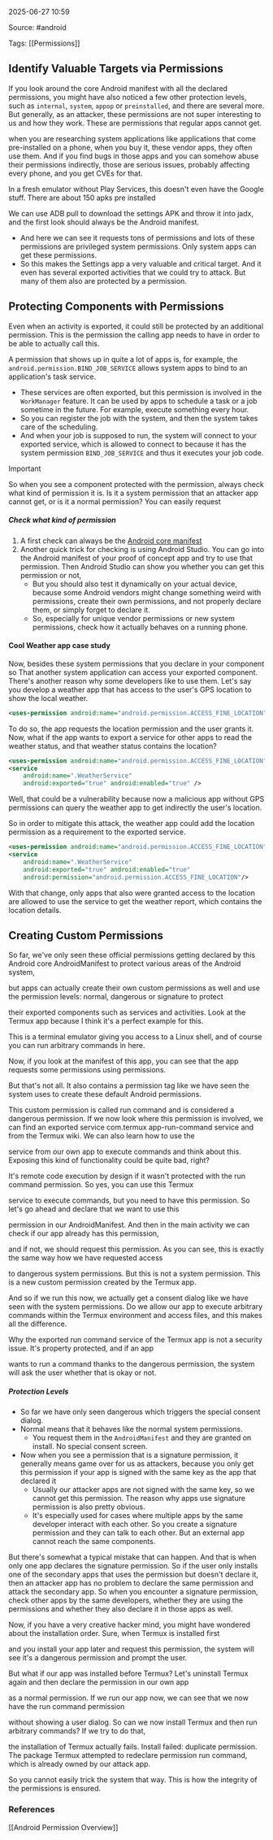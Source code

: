 
2025-06-27 10:59

Source: #android 

Tags: [[Permissions]]

## Identify Valuable Targets via Permissions

If you look around the core Android manifest with all the declared permissions, you might have also noticed a few other protection levels, such as `internal`, `system`, `appop` or `preinstalled`, and there are several more. But generally, as an attacker, these permissions are not super interesting to us and how they work. These are permissions that regular apps cannot get. 

when you are researching system applications like applications that come pre-installed on a phone, when you buy it, these vendor apps, they often use them. And if you find bugs in those apps and you can somehow abuse their permissions indirectly, those are serious issues, probably affecting every phone, and you get CVEs for that.

In a fresh emulator without Play Services, this doesn't even have the Google stuff. There are about 150 apks pre installed 

We can use ADB pull to download the settings APK and throw it into jadx, and the first look should always be the Android manifest. 
- And here we can see it requests tons of permissions and lots of these permissions are privileged system permissions. Only system apps can get these permissions. 
- So this makes the Settings app a very valuable and critical target. And it even has several exported activities that we could try to attack. But many of them also are protected by a permission. 

## Protecting Components with Permissions

Even when an activity is exported, it could still be protected by an additional permission. This is the permission the calling app needs to have in order to be able to actually call this. 

A permission that shows up in quite a lot of apps is, for example, the `android.permission.BIND_JOB_SERVICE` 
allows system apps to bind to an application's task service. 
- These services are often exported, but this permission is involved in the `WorkManager` feature. It can be used by apps to schedule a task or a job sometime in the future. For example, execute something every hour. 
- So you can register the job with the system, and then the system takes care of the scheduling.
- And when your job is supposed to run, the system will connect to your exported service, which is allowed to connect to because it has the system permission `BIND_JOB_SERVICE` and thus it executes your job code.

> [!important]
> So when you see a component protected with the permission, always check what kind of permission it is. Is it a system permission that an attacker app cannot get, or is it a normal permission? You can easily request 

##### Check what kind of permission 

1. A first check can always be the [Android core manifest](https://android.googlesource.com/platform/frameworks/base.git/+/refs/heads/main/core/res/AndroidManifest.xml)
2. Another quick trick for checking is using Android Studio. You can go into the Android manifest of your proof of concept app and try to use that permission. Then Android Studio can show you whether you can get this permission or not,
	- But you should also test it dynamically on your actual device, because some Android vendors might change something weird with permissions, create their own permissions, and not properly declare them, or simply forget to declare it.
	- So, especially for unique vendor permissions or new system permissions, check how it actually behaves on a running phone. 

#### Cool Weather app case study 

Now, besides these system permissions that you declare in your component so That another system application can access your exported component. There's another reason why some developers like to use them. Let's say you develop a weather app that has access to the user's GPS location to show the local weather. 

```xml
<uses-permission android:name="android.permission.ACCESS_FINE_LOCATION"/>
```

To do so, the app requests the location permission and the user grants it. Now, what if the app wants to export a service for other apps to read the weather status, and that weather status contains the location?

```xml
<uses-permission android:name="android.permission.ACCESS_FINE_LOCATION" />
<service 
	android:name=".WeatherService"
	android:exported="true" android:enabled="true" />
```

Well, that could be a vulnerability because now a malicious app without GPS permissions can query the weather app to get indirectly the user's location. 

So in order to mitigate this attack, the weather app could add the location permission as a requirement to the exported service. 

```xml
<uses-permission android:name="android.permission.ACCESS_FINE_LOCATION" />
<service 
	android:name=".WeatherService"
	android:exported="true" android:enabled="true" 
	android:permission="android.permission.ACCESS_FINE_LOCATION"/>
```

With that change, only apps that also were granted access to the location are allowed to use the service to get the weather report, which contains the location details.

## Creating Custom Permissions

So far, we've only seen these official permissions getting declared by this Android core AndroidManifest to protect various areas of the Android system,

but apps can actually create their own custom permissions as well and use the permission levels: normal, dangerous or signature to protect

their exported components such as services and activities. Look at the Termux app because I think it's a perfect example for this.

This is a terminal emulator giving you access to a Linux shell, and of course you can run arbitrary commands in here.

Now, if you look at the manifest of this app, you can see that the app requests some permissions using permissions.

But that's not all. It also contains a permission tag like we have seen the system uses to create these default Android permissions.

This custom permission is called run command and is considered a dangerous permission. If we now look where this permission is involved, we can find an exported service com.termux app-run-command service and from the Termux wiki. We can also learn how to use the

service from our own app to execute commands and think about this. Exposing this kind of functionality could be quite bad, right?

It's remote code execution by design if it wasn't protected with the run command permission. So yes, you can use this Termux

service to execute commands, but you need to have this permission. So let's go ahead and declare that we want to use this

permission in our AndroidManifest. And then in the main activity we can check if our app already has this permission,

and if not, we should request this permission. As you can see, this is exactly the same way how we have requested access

to dangerous system permissions. But this is not a system permission. This is a new custom permission created by the Termux app.

And so if we run this now, we actually get a consent dialog like we have seen with the system permissions. Do we allow our app to execute arbitrary commands within the Termux environment and access files, and this makes all the difference.

Why the exported run command service of the Termux app is not a security issue. It's property protected, and if an app

wants to run a command thanks to the dangerous permission, the system will ask the user whether that is okay or not.

##### Protection Levels

- So far we have only seen dangerous which triggers the special consent dialog. 
- Normal means that it behaves like the normal system permissions.
	- You request them in the `AndroidManifest` and they are granted on install. No special consent screen. 
- Now when you see a permission that is a signature permission, it generally means game over for us as attackers, because you only get this permission if your app is signed with the same key as the app that declared it 
	- Usually our attacker apps are not signed with the same key, so we cannot get this permission. The reason why apps use signature permission is also pretty obvious.
	- It's especially used for cases where multiple apps by the same developer interact with each other. So you create a signature permission and they can talk to each other. But an external app cannot reach the same components. 
	 
But there's somewhat a typical mistake that can happen. And that is when only one app declares the signature permission. So if the user only installs one of the secondary apps that uses the permission but doesn't declare it, then an attacker app has no problem to declare the same permission and attack the secondary app. So when you encounter a signature permission, check other apps by the same developers, whether they are using the permissions and whether they also declare it in those apps as well.

Now, if you have a very creative hacker mind, you might have wondered about the installation order. Sure, when Termux is installed first

and you install your app later and request this permission, the system will see it's a dangerous permission and prompt the user.

But what if our app was installed before Termux? Let's uninstall Termux again and then declare the permission in our own app

as a normal permission. If we run our app now, we can see that we now have the run command permission

without showing a user dialog. So can we now install Termux and then run arbitrary commands? If we try to do that,

the installation of Termux actually fails. Install failed: duplicate permission. The package Termux attempted to redeclare permission run command, which is already owned by our attack app.

So you cannot easily trick the system that way. This is how the integrity of the permissions is ensured.

### References
[[Android Permission Overview]]